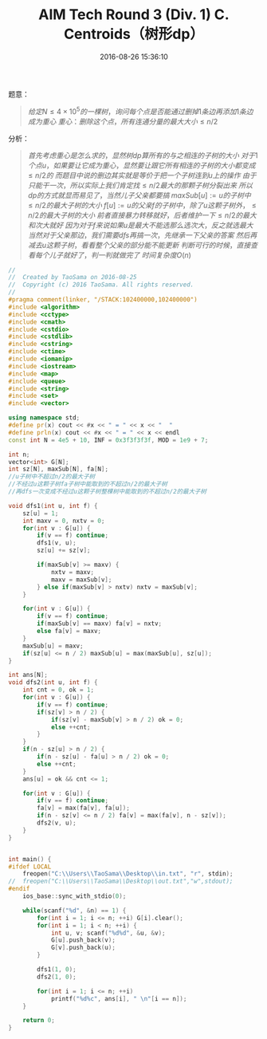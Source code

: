 ﻿---
title: AIM Tech Round 3 (Div. 1) C. Centroids（树形dp）
categories:
  - 动态规划
  - 树形dp
  - 
tags:
  - 树形dp
  - 
  - 
date: 2016-08-26 15:36:10
toc: 
---

题意： 
>$给定N\le 4\times 10^5的一棵树，询问每个点是否能通过删掉1条边再添加1条边成为重心$
$重心：删除这个点，所有连通分量的最大大小\le n/2$

<!-- more -->
分析：
>$首先考虑重心是怎么求的，显然树dp算所有的与之相连的子树的大小$
$对于1个点u，如果要让它成为重心，显然要让跟它所有相连的子树的大小都变成\le n/2的$
$而题目中说的删边其实就是等价于把一个子树连到u上的操作$
$由于只能干一次，所以实际上我们肯定找\le n/2最大的那颗子树分裂出来$
$所以dp的方式就显而易见了，当然儿子父亲都要搞$
$maxSub[u]:=u的子树中\le n/2的最大子树的大小$
$f[u]:=u的父亲f的子树中，除了u这颗子树外，\le n/2的最大子树的大小$
$前者直接暴力转移就好，后者维护一下\le n/2的最大和次大就好$
$因为对于f来说如果u是最大不能选那么选次大，反之就选最大$
$当然对于父亲那边，我们需要dfs再搞一次，先继承一下父亲的答案$
$然后再减去u这颗子树，看看整个父亲的部分能不能更新$
$判断可行的时候，直接查看每个儿子就好了，判一判就做完了$
$时间复杂度O(n)$

```cpp
//
//  Created by TaoSama on 2016-08-25
//  Copyright (c) 2016 TaoSama. All rights reserved.
//
#pragma comment(linker, "/STACK:102400000,102400000")
#include <algorithm>
#include <cctype>
#include <cmath>
#include <cstdio>
#include <cstdlib>
#include <cstring>
#include <ctime>
#include <iomanip>
#include <iostream>
#include <map>
#include <queue>
#include <string>
#include <set>
#include <vector>

using namespace std;
#define pr(x) cout << #x << " = " << x << "  "
#define prln(x) cout << #x << " = " << x << endl
const int N = 4e5 + 10, INF = 0x3f3f3f3f, MOD = 1e9 + 7;

int n;
vector<int> G[N];
int sz[N], maxSub[N], fa[N];
//u子树中不超过n/2的最大子树
//不经过u这颗子树fa子树中能取到的不超过n/2的最大子树
//再dfs一次变成不经过u这颗子树整棵树中能取到的不超过n/2的最大子树

void dfs1(int u, int f) {
    sz[u] = 1;
    int maxv = 0, nxtv = 0;
    for(int v : G[u]) {
        if(v == f) continue;
        dfs1(v, u);
        sz[u] += sz[v];

        if(maxSub[v] >= maxv) {
            nxtv = maxv;
            maxv = maxSub[v];
        } else if(maxSub[v] > nxtv) nxtv = maxSub[v];
    }

    for(int v : G[u]) {
        if(v == f) continue;
        if(maxSub[v] == maxv) fa[v] = nxtv;
        else fa[v] = maxv;
    }
    maxSub[u] = maxv;
    if(sz[u] <= n / 2) maxSub[u] = max(maxSub[u], sz[u]);
}

int ans[N];
void dfs2(int u, int f) {
    int cnt = 0, ok = 1;
    for(int v : G[u]) {
        if(v == f) continue;
        if(sz[v] > n / 2) {
            if(sz[v] - maxSub[v] > n / 2) ok = 0;
            else ++cnt;
        }
    }
    if(n - sz[u] > n / 2) {
        if(n - sz[u] - fa[u] > n / 2) ok = 0;
        else ++cnt;
    }
    ans[u] = ok && cnt <= 1;

    for(int v : G[u]) {
        if(v == f) continue;
        fa[v] = max(fa[v], fa[u]);
        if(n - sz[v] <= n / 2) fa[v] = max(fa[v], n - sz[v]);
        dfs2(v, u);
    }
}


int main() {
#ifdef LOCAL
    freopen("C:\\Users\\TaoSama\\Desktop\\in.txt", "r", stdin);
//  freopen("C:\\Users\\TaoSama\\Desktop\\out.txt","w",stdout);
#endif
    ios_base::sync_with_stdio(0);

    while(scanf("%d", &n) == 1) {
        for(int i = 1; i <= n; ++i) G[i].clear();
        for(int i = 1; i < n; ++i) {
            int u, v; scanf("%d%d", &u, &v);
            G[u].push_back(v);
            G[v].push_back(u);
        }

        dfs1(1, 0);
        dfs2(1, 0);

        for(int i = 1; i <= n; ++i)
            printf("%d%c", ans[i], " \n"[i == n]);
    }

    return 0;
}
```